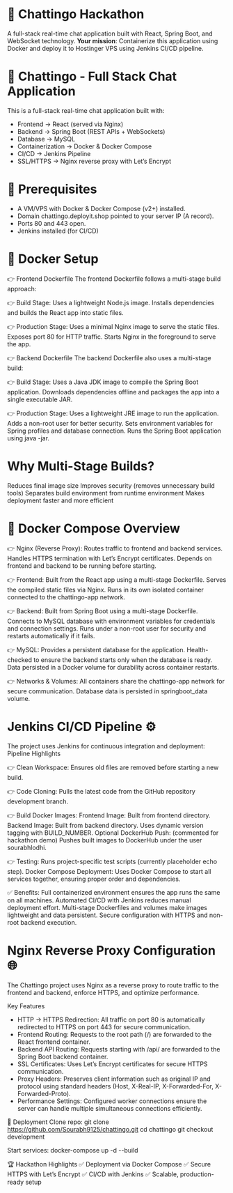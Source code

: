 # 🚀 Chattingo Hackathon

A full-stack real-time chat application built with React, Spring Boot, and WebSocket technology. **Your mission**: Containerize this application using Docker and deploy it to Hostinger VPS using Jenkins CI/CD pipeline.


# 🚀 Chattingo - Full Stack Chat Application

This is a full-stack real-time chat application built with:
- Frontend → React (served via Nginx)
- Backend → Spring Boot (REST APIs + WebSockets)
- Database → MySQL
- Containerization → Docker & Docker Compose
- CI/CD → Jenkins Pipeline
- SSL/HTTPS → Nginx reverse proxy with Let’s Encrypt

# 🚀 Prerequisites
- A VM/VPS with Docker & Docker Compose (v2+) installed.
- Domain chattingo.deployit.shop pointed to your server IP (A record).
- Ports 80 and 443 open.
- Jenkins installed (for CI/CD)

# 🐳 Docker Setup

👉 Frontend Dockerfile
The frontend Dockerfile follows a multi-stage build approach:

👉 Build Stage:
Uses a lightweight Node.js image.
Installs dependencies and builds the React app into static files.

👉 Production Stage:
Uses a minimal Nginx image to serve the static files.
Exposes port 80 for HTTP traffic.
Starts Nginx in the foreground to serve the app.

👉 Backend Dockerfile
The backend Dockerfile also uses a multi-stage build:

👉 Build Stage:
Uses a Java JDK image to compile the Spring Boot application.
Downloads dependencies offline and packages the app into a single executable JAR.

👉 Production Stage:
Uses a lightweight JRE image to run the application.
Adds a non-root user for better security.
Sets environment variables for Spring profiles and database connection.
Runs the Spring Boot application using java -jar.

# Why Multi-Stage Builds?
Reduces final image size
Improves security (removes unnecessary build tools)
Separates build environment from runtime environment
Makes deployment faster and more efficient

# 🐳 Docker Compose Overview

👉 Nginx (Reverse Proxy):
Routes traffic to frontend and backend services.
Handles HTTPS termination with Let’s Encrypt certificates.
Depends on frontend and backend to be running before starting.

👉 Frontend:
Built from the React app using a multi-stage Dockerfile.
Serves the compiled static files via Nginx.
Runs in its own isolated container connected to the chattingo-app network.

👉 Backend:
Built from Spring Boot using a multi-stage Dockerfile.
Connects to MySQL database with environment variables for credentials and connection settings.
Runs under a non-root user for security and restarts automatically if it fails.

👉 MySQL:
Provides a persistent database for the application.
Health-checked to ensure the backend starts only when the database is ready.
Data persisted in a Docker volume for durability across container restarts.

👉 Networks & Volumes:
All containers share the chattingo-app network for secure communication.
Database data is persisted in springboot_data volume.

# Jenkins CI/CD Pipeline ⚙️

The project uses Jenkins for continuous integration and deployment:
Pipeline Highlights

👉 Clean Workspace:
Ensures old files are removed before starting a new build.

👉 Code Cloning:
Pulls the latest code from the GitHub repository development branch.

👉 Build Docker Images:
Frontend Image: Built from frontend directory.
Backend Image: Built from backend directory.
Uses dynamic version tagging with BUILD_NUMBER.
Optional DockerHub Push: (commented for hackathon demo)
Pushes built images to DockerHub under the user sourabhlodhi.

👉 Testing:
Runs project-specific test scripts (currently placeholder echo step).
Docker Compose Deployment:
Uses Docker Compose to start all services together, ensuring proper order and dependencies.

✅ Benefits:
Full containerized environment ensures the app runs the same on all machines.
Automated CI/CD with Jenkins reduces manual deployment effort.
Multi-stage Dockerfiles and volumes make images lightweight and data persistent.
Secure configuration with HTTPS and non-root backend execution.

# Nginx Reverse Proxy Configuration 🌐
The Chattingo project uses Nginx as a reverse proxy to route traffic to the frontend and backend, enforce HTTPS, and optimize performance.

Key Features
- HTTP → HTTPS Redirection:
All traffic on port 80 is automatically redirected to HTTPS on port 443 for secure communication.
- Frontend Routing:
Requests to the root path (/) are forwarded to the React frontend container.
- Backend API Routing:
Requests starting with /api/ are forwarded to the Spring Boot backend container.
- SSL Certificates:
Uses Let’s Encrypt certificates for secure HTTPS communication.
- Proxy Headers:
Preserves client information such as original IP and protocol using standard headers (Host, X-Real-IP, X-Forwarded-For, X-Forwarded-Proto).
- Performance Settings:
Configured worker connections ensure the server can handle multiple simultaneous connections efficiently.


🚀 Deployment
Clone repo: 
git clone https://github.com/Sourabh9125/chattingo.git
cd chattingo 
git checkout development

Start services:
docker-compose up -d --build

🏆 Hackathon Highlights
✅ Deployment via Docker Compose
✅ Secure HTTPS with Let’s Encrypt
✅ CI/CD with Jenkins
✅ Scalable, production-ready setup
